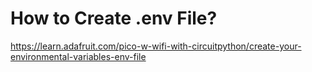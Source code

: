 # How to Create .env File?
https://learn.adafruit.com/pico-w-wifi-with-circuitpython/create-your-environmental-variables-env-file
